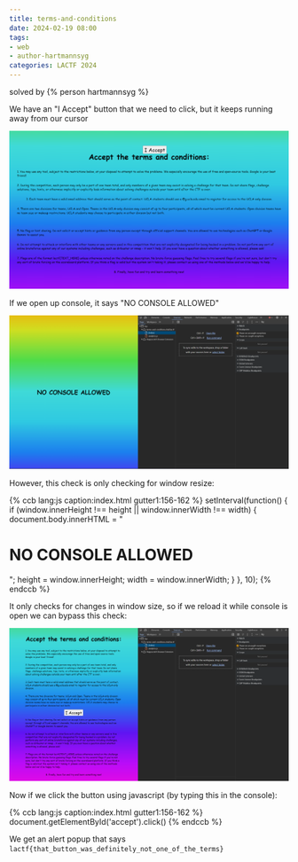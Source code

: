 ```yaml
---
title: terms-and-conditions
date: 2024-02-19 08:00
tags: 
- web
- author-hartmannsyg
categories: LACTF 2024
---
```


solved by {% person hartmannsyg %}

We have an "I Accept" button that we need to click, but it keeps running away from our cursor

![](../../static/LACTF2024/terms-and-conditions-0.png)

If we open up console, it says "NO CONSOLE ALLOWED"

![](../../static/LACTF2024/terms-and-conditions-1.png)

However, this check is only checking for window resize:

{% ccb lang:js caption:index.html gutter1:156-162 %}
            setInterval(function() {
                if (window.innerHeight !== height || window.innerWidth !== width) {
                    document.body.innerHTML = "<div><h1>NO CONSOLE ALLOWED</h1></div>";
                    height = window.innerHeight;
                    width = window.innerWidth;
                }
            }, 10);
{% endccb %}

It only checks for changes in window size, so if we reload it while console is open we can bypass this check:

![](../../static/LACTF2024/terms-and-conditions-2.png)

Now if we click the button using javascript (by typing this in the console):

{% ccb lang:js caption:index.html gutter1:156-162 %}
document.getElementById('accept').click()
{% endccb %}

We get an alert popup that says `lactf{that_button_was_definitely_not_one_of_the_terms}`    